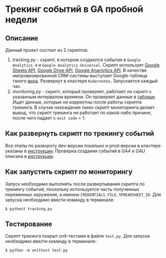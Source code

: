 # Трекинг событий в GA пробной недели

## Описание
Данный проект состоит из 2 скриптов:
1) tracking.py - скрипт, в котором создаются события в `Google Analytics 4`
и `Google Analytics Universal`. Скрипт использует 
[Google Sheets API](https://developers.google.com/sheets/api?hl=ru),
[Google Drive API](https://developers.google.com/drive/api?hl=ru),
[Google Ananlytics API](https://developers.google.com/analytics/devguides/config/mgmt/v3/quickstart/service-py?hl=ru).
В качестве импровизированной CRM-системы выступает Google-таблица такого [вида](https://docs.google.com/spreadsheets/d/1PYgz15M0hC6jN49fUKNluTacNkbuqmwdUF-2gYfnx5A/edit#gid=0).
Развернут в кластере `Kubernetes`. Запускается каждый час.
2) monitoring.py - скрипт, который проверяет, работает ли скрипт с указанным интервалом времени. 
Он проверяет данные в [таблице](https://docs.google.com/spreadsheets/d/1PYgz15M0hC6jN49fUKNluTacNkbuqmwdUF-2gYfnx5A/edit#gid=0). 
Ищет данные, которые не корректны после работы скрипта трекинга. В случае 
нахождения таких скрипт мониторинга делает вывод, что скрипт трекинга 
не работает по какой-либо причине, после чего падает с `exit code` = 1.

## Как развернуть скрипт по трекингу событий

Все этапы по развороту dev-версии локально и prod-версии в кластере указаны в [инструкции](https://github.com/Fiskless/integration-and-monitoring-ga-events/blob/master/running_tracking_script.md).
Проверка создания событий в GA4 и GAU описана в [инструкции](https://github.com/Fiskless/integration-and-monitoring-ga-events/blob/master/events_creating_test.md).

## Как запустить скрипт по мониторингу

Запуск необходимо выполнять после развертывания скрипта по трекингу событий, 
поскольку используется часть полученных переменных окружения, а именно `CREDENTIALS_FILE`, `SPREADSHEET_ID`.
Для запуска необходимо ввести команду в терминале:
```shell-session
$ python3 tracking.py
```

## Тестирование
Скрипт трекинга покрыт unit-тестами в файле `test.py`.
Для запуска необходимо ввести команду в терминале:
```shell-session
$ python -m unittest test.py
```